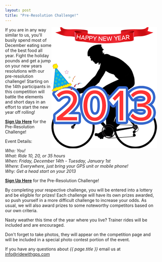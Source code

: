 ```yaml
---
layout: post
title: "Pre-Resolution Challenge!"
---
```

<img style="float:right;" src="/images/post_images/pre_res_lg.jpg"> 

If you are in any way similar to us, you'll busily spend most of December eating some of the best food all year. Fight the holiday pounds and get a jump on your new years resolutions with our pre-resolution challenge! Starting on the 14th participants in this competition will battle the elements and short days in an effort to start the new year off rolling!

<a href="http://ridewithgps.com/competitions/Pre-resolution-challenge?utm_source=Blog&utm_medium=Blog&utm_campaign=PreResComp"><b>Sign Up Here</b></a> for the Pre-Resolution Challenge!

Event Details:

*Who: You!<br />
What: Ride 10, 20, or 35 hours
<br />
When: Friday, December 14th - Tuesday, January 1st
<br />
Where: Everywhere, just bring your GPS unit or mobile phone!
<br />
Why: Get a head start on your 2013*


<a href="http://ridewithgps.com/competitions/Pre-resolution-challenge?utm_source=Blog&utm_medium=Blog&utm_campaign=PreResComp"><b>Sign Up Here</b></a> for the Pre-Resolution Challenge!

By completing your respective challenge, you will be entered into a lottery and be eligible for prizes! Each challenge will have its own prizes awarded, so push yourself in a more difficult challenge to increase your odds. As usual, we will also award prizes to some noteworthy competitors based on our own criteria.

Nasty weather this time of the year where you live? Trainer rides will be included and are encouraged.

Don't forget to take photos, they will appear on the competition page and will be included in a special photo contest portion of the event.

If you have any questions about *{{ page.title }}* email us at <a href="mailto:info@ridewithgps.com">info@ridewithgps.com</a>
